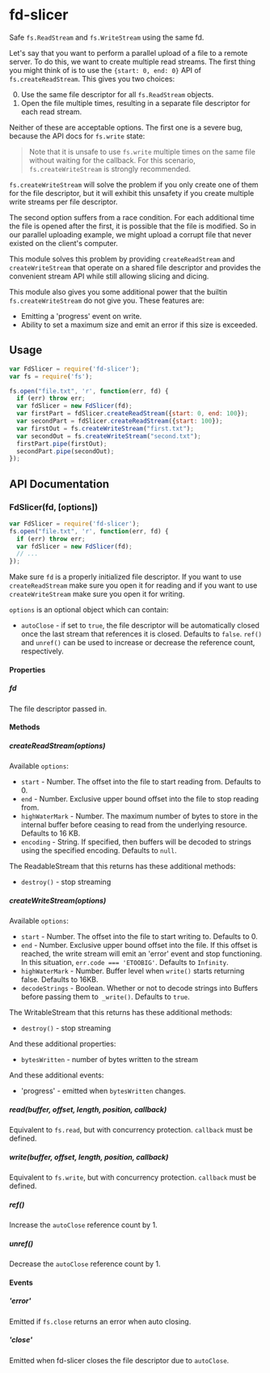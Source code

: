 # fd-slicer

Safe `fs.ReadStream` and `fs.WriteStream` using the same fd.

Let's say that you want to perform a parallel upload of a file to a remote
server. To do this, we want to create multiple read streams. The first thing
you might think of is to use the `{start: 0, end: 0}` API of
`fs.createReadStream`. This gives you two choices:

 0. Use the same file descriptor for all `fs.ReadStream` objects.
 0. Open the file multiple times, resulting in a separate file descriptor
    for each read stream.

Neither of these are acceptable options. The first one is a severe bug,
because the API docs for `fs.write` state:

> Note that it is unsafe to use `fs.write` multiple times on the same file
> without waiting for the callback. For this scenario, `fs.createWriteStream`
> is strongly recommended.

`fs.createWriteStream` will solve the problem if you only create one of them
for the file descriptor, but it will exhibit this unsafety if you create
multiple write streams per file descriptor.

The second option suffers from a race condition. For each additional time the
file is opened after the first, it is possible that the file is modified. So
in our parallel uploading example, we might upload a corrupt file that never
existed on the client's computer.

This module solves this problem by providing `createReadStream` and
`createWriteStream` that operate on a shared file descriptor and provides
the convenient stream API while still allowing slicing and dicing.

This module also gives you some additional power that the builtin
`fs.createWriteStream` do not give you. These features are:

 * Emitting a 'progress' event on write.
 * Ability to set a maximum size and emit an error if this size is exceeded.

## Usage

```js
var FdSlicer = require('fd-slicer');
var fs = require('fs');

fs.open("file.txt", 'r', function(err, fd) {
  if (err) throw err;
  var fdSlicer = new FdSlicer(fd);
  var firstPart = fdSlicer.createReadStream({start: 0, end: 100});
  var secondPart = fdSlicer.createReadStream({start: 100});
  var firstOut = fs.createWriteStream("first.txt");
  var secondOut = fs.createWriteStream("second.txt");
  firstPart.pipe(firstOut);
  secondPart.pipe(secondOut);
});
```

## API Documentation

### FdSlicer(fd, [options])

```js
var FdSlicer = require('fd-slicer');
fs.open("file.txt", 'r', function(err, fd) {
  if (err) throw err;
  var fdSlicer = new FdSlicer(fd);
  // ...
});
```

Make sure `fd` is a properly initialized file descriptor. If you want to
use `createReadStream` make sure you open it for reading and if you want
to use `createWriteStream` make sure you open it for writing.

`options` is an optional object which can contain:

 * `autoClose` - if set to `true`, the file descriptor will be automatically
   closed once the last stream that references it is closed. Defaults to
   `false`. `ref()` and `unref()` can be used to increase or decrease the
   reference count, respectively.

#### Properties

##### fd

The file descriptor passed in.

#### Methods

##### createReadStream(options)

Available `options`:

 * `start` - Number. The offset into the file to start reading from. Defaults
   to 0.
 * `end` - Number. Exclusive upper bound offset into the file to stop reading
   from.
 * `highWaterMark` - Number. The maximum number of bytes to store in the
   internal buffer before ceasing to read from the underlying resource.
   Defaults to 16 KB.
 * `encoding` - String. If specified, then buffers will be decoded to strings
   using the specified encoding. Defaults to `null`.

The ReadableStream that this returns has these additional methods:

 * `destroy()` - stop streaming

##### createWriteStream(options)

Available `options`:

 * `start` - Number. The offset into the file to start writing to. Defaults to
   0.
 * `end` - Number. Exclusive upper bound offset into the file. If this offset
   is reached, the write stream will emit an 'error' event and stop functioning.
   In this situation, `err.code === 'ETOOBIG'`. Defaults to `Infinity`.
 * `highWaterMark` - Number. Buffer level when `write()` starts returning
   false. Defaults to 16KB.
 * `decodeStrings` - Boolean. Whether or not to decode strings into Buffers
   before passing them to` _write()`. Defaults to `true`.

The WritableStream that this returns has these additional methods:

 * `destroy()` - stop streaming

And these additional properties:

 * `bytesWritten` - number of bytes written to the stream

And these additional events:

 * 'progress' - emitted when `bytesWritten` changes.

##### read(buffer, offset, length, position, callback)

Equivalent to `fs.read`, but with concurrency protection.
`callback` must be defined.

##### write(buffer, offset, length, position, callback)

Equivalent to `fs.write`, but with concurrency protection.
`callback` must be defined.

##### ref()

Increase the `autoClose` reference count by 1.

##### unref()

Decrease the `autoClose` reference count by 1.

#### Events

##### 'error'

Emitted if `fs.close` returns an error when auto closing.

##### 'close'

Emitted when fd-slicer closes the file descriptor due to `autoClose`.
